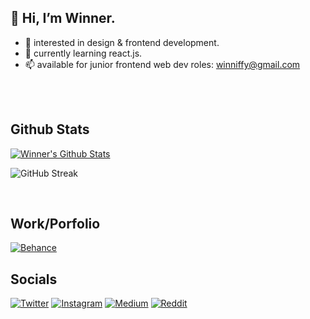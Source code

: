 ## 👋 Hi, I’m Winner.
 
- 👀 interested in design & frontend development.
- 🌱 currently learning react.js.
- 📫 available for junior frontend web dev roles: winniffy@gmail.com

<br></br>

## Github Stats

<div>
  
<a href="https://github.com/winniffy">
 <img src="https://github-readme-stats.vercel.app/api?username=winniffy&show_icons=true&theme=dark&line_height=27&title_color=2EDDD5&bg_color=000000&hide_border=1" alt="Winner's Github Stats"/>
</a>

![GitHub Streak](https://github-readme-streak-stats.herokuapp.com?user=winniffy&theme=great-gatsby&hide_border=true&sideNums=2EDDD5&background=000000&ring=1CC6DD&border=DD2727&currStreakNum=2ACBDD)
  
  </div>
<br>

## Work/Porfolio
[![Behance](https://img.shields.io/badge/Behance-1769ff?style=for-the-badge&logo=behance&logoColor=white)](https://www.behance.net/winnerumeh)

## Socials

<!-- [![LinkedIn](https://img.shields.io/badge/LinkedIn-0077B5?style=for-the-badge&logo=linkedin&logoColor=white)](https://www.linkedin.com/in/allenmanoj/) -->
[![Twitter](https://img.shields.io/badge/Twitter-1DA1F2?style=for-the-badge&logo=twitter&logoColor=white)](https://twitter.com/winniffy)
[![Instagram](https://img.shields.io/badge/Instagram-E4405F?style=for-the-badge&logo=instagram&logoColor=white)](https://www.instagram.com/wnrgram/)
[![Medium](https://img.shields.io/badge/Medium-12100E?style=for-the-badge&logo=medium&logoColor=white)](https://medium.com/@winniffy)
[![Reddit](https://img.shields.io/badge/Reddit-FF4500?style=for-the-badge&logo=reddit&logoColor=white)](https://www.reddit.com/user/winniffy)


 

<!-- [![Top Langs](https://github-readme-stats.vercel.app/api/top-langs/?username=winniffy&layout=compact&text_color=daf7dc&bg_color=000000)](https://github.com/winniffy/github-readme-stats)
</div> -->





<!---
winniffy/winniffy is a ✨ special ✨ repository because its `README.md` (this file) appears on your GitHub profile.
You can click the Preview link to take a look at your changes.
--->
